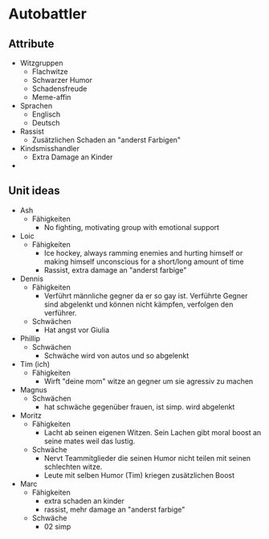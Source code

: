 # Autobattler

## Attribute

- Witzgruppen
    <!--tolle webseite: https://www.watson.ch/spass/lifestyle/991759181-diese-9-humor-typen-lachen-ab-jedem-sch-->
    - Flachwitze
    - Schwarzer Humor
    - Schadensfreude
    - Meme-affin
- Sprachen
  - Englisch
  - Deutsch
- Rassist
    - Zusätzlichen Schaden an "anderst Farbigen"
- Kindsmisshandler
    - Extra Damage an Kinder
- 

## Unit ideas

- Ash
    - Fähigkeiten
        - No fighting, motivating group with emotional support
- Loic
    - Fähigkeiten
        - Ice hockey, always ramming enemies and hurting himself or making himself unconscious for a short/long amount
          of time
        - Rassist, extra damage an "anderst farbige"
- Dennis
    - Fähigkeiten
        - Verführt männliche gegner da er so gay ist. Verführte Gegner sind abgelenkt und können nicht kämpfen,
          verfolgen den verführer.
    - Schwächen
        - Hat angst vor Giulia
- Phillip
    - Schwächen
        - Schwäche wird von autos und so abgelenkt
- Tim (ich)
    - Fähigkeiten
        - Wirft "deine mom" witze an gegner um sie agressiv zu machen
- Magnus
    - Schwächen
        - hat schwäche gegenüber frauen, ist simp. wird abgelenkt
- Moritz
    - Fähigkeiten
        - Lacht ab seinen eigenen Witzen. Sein Lachen gibt moral boost an seine mates weil das lustig.
    - Schwäche
        - Nervt Teammitglieder die seinen Humor nicht teilen mit seinen schlechten witze.
        - Leute mit selben Humor (Tim) kriegen zusätzlichen Boost
- Marc
    - Fähigkeiten
        - extra schaden an kinder
        - rassist, mehr damage an "anderst farbige"
    - Schwäche
        - 02 simp